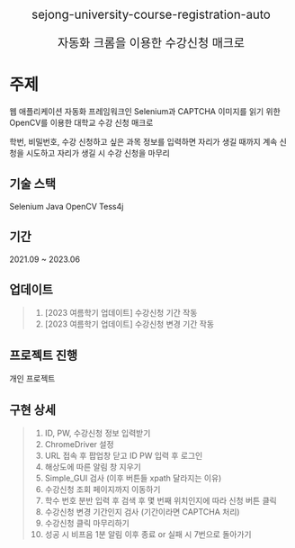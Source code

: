 <p align='center' style='font-size:150%'>sejong-university-course-registration-auto</p>
<p align='center' style='font-size:150%'>자동화 크롬을 이용한 수강신청 매크로</p>

# 주제
웹 애플리케이션 자동화 프레임워크인 Selenium과 CAPTCHA 이미지를 읽기 위한 OpenCV를 이용한 대학교 수강 신청 매크로

학번, 비밀번호, 수강 신청하고 싶은 과목 정보를 입력하면 자리가 생길 때까지 계속 신청을 시도하고 자리가 생길 시 수강 신청을 마무리

## 기술 스택
Selenium Java OpenCV Tess4j

## 기간
2021.09 ~ 2023.06

## 업데이트
>1. [2023 여름학기 업데이트] 수강신청 기간 작동
>2. [2023 여름학기 업데이트] 수강신청 변경 기간 작동

## 프로젝트 진행
개인 프로젝트

## 구현 상세
>1. ID, PW, 수강신청 정보 입력받기
>2. ChromeDriver 설정
>3. URL 접속 후 팝업창 닫고 ID PW 입력 후 로그인
>4. 해상도에 따른 알림 창 지우기
>5. Simple_GUI 검사 (이후 버튼들 xpath 달라지는 이유)
>6. 수강신청 조회 페이지까지 이동하기
>7. 학수 번호 분반 입력 후 검색 후 몇 번째 위치인지에 따라 신청 버튼 클릭
>8. 수강신청 변경 기간인지 검사 (기간이라면 CAPTCHA 처리)
>9. 수강신청 클릭 마무리하기 
>10. 성공 시 비프음 1분 알림 이후 종료 or 실패 시 7번으로 돌아가기
